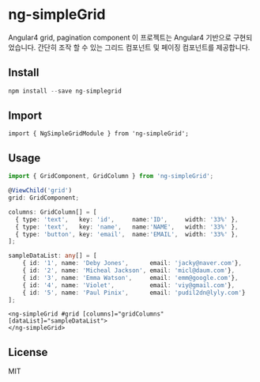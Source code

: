 
<!--[![Build Status](https://travis-ci.org/tb/ng2-nouislider.svg?branch=master)](https://travis-ci.org/tb/ng2-nouislider)
[![npm version](https://badge.fury.io/js/ng2-nouislider.svg)](http://badge.fury.io/js/ng2-nouislider)
[![Downloads](http://img.shields.io/npm/dm/ng2-nouislider.svg)](https://npmjs.org/package/ng2-nouislider)-->
# ng-simpleGrid

Angular4 grid, pagination component
이 프로젝트는 Angular4 기반으로 구현되었습니다. 간단히 조작 할 수 있는 그리드 컴포넌트 및 페이징 컴포넌트를 제공합니다.


## Install
```typescript
npm install --save ng-simplegrid
```

## Import
```typesript
import { NgSimpleGridModule } from 'ng-simpleGrid';
```

## Usage
```typescript
import { GridComponent, GridColumn } from 'ng-simpleGrid';

@ViewChild('grid')
grid: GridComponent;

columns: GridColumn[] = [
  { type: 'text',   key: 'id',     name:'ID',     width: '33%' },
  { type: 'text',   key: 'name',   name:'NAME',   width: '33%' },
  { type: 'button', key: 'email',  name:'EMAIL',  width: '33%' },
];

sampleDataList: any[] = [
    { id: '1', name: 'Deby Jones',      email: 'jacky@naver.com'},
    { id: '2', name: 'Micheal Jackson', email: 'micl@daum.com'},
    { id: '3', name: 'Emma Watson',     email: 'emm@google.com'},
    { id: '4', name: 'Violet',          email: 'viy@gmail.com'},
    { id: '5', name: 'Paul Pinix',      email: 'pudil2dn@lyly.com'}
];
```

```
<ng-simpleGrid #grid [columns]="gridColumns" [dataList]="sampleDataList">
</ng-simpleGrid>
```

## License
MIT
<!--## Development server

Run `ng serve` for a dev server. Navigate to `http://localhost:4200/`. The app will automatically reload if you change any of the source files.

## Code scaffolding

Run `ng generate component component-name` to generate a new component. You can also use `ng generate directive|pipe|service|class|module`.

## Build

Run `ng build` to build the project. The build artifacts will be stored in the `dist/` directory. Use the `-prod` flag for a production build.

## Running unit tests

Run `ng test` to execute the unit tests via [Karma](https://karma-runner.github.io).

## Running end-to-end tests

Run `ng e2e` to execute the end-to-end tests via [Protractor](http://www.protractortest.org/).
Before running the tests make sure you are serving the app via `ng serve`.

## Further help

To get more help on the Angular CLI use `ng help` or go check out the [Angular CLI README](https://github.com/angular/angular-cli/blob/master/README.md).-->
